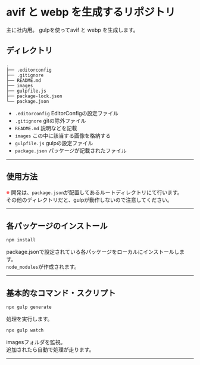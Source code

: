 # avif と webp を生成するリポジトリ
主に社内用。
gulpを使ってavif と webp を生成します。
## ディレクトリ
```
.
├── .editorconfig
├── .gitignore
├── README.md
├── images
├── gulpfile.js
├── package-lock.json
└── package.json
```
- `.editorconfig` EditorConfigの設定ファイル
- `.gitignore`    gitの除外ファイル
- `README.md`     説明などを記載
- `images`        この中に該当する画像を格納する
- `gulpfile.js`   gulpの設定ファイル
- `package.json`  パッケージが記載されたファイル

-- -- -- -- -- -- -- -- -- -- -- -- -- -- -- -- -- -- --

## 使用方法
<span style="color:red;">※</span> 開発は、`package.json`が配置してあるルートディレクトリにて行います。  
その他のディレクトリだと、gulpが動作しないので注意してください。
<br>

-- -- -- -- -- -- -- -- -- -- -- -- -- -- -- -- -- -- --

## 各パッケージのインストール
```
npm install
```
package.jsonで設定されている各パッケージをローカルにインストールします。<br>
`node_modules`が作成されます。

-- -- -- -- -- -- -- -- -- -- -- -- -- -- -- -- -- -- --

## 基本的なコマンド・スクリプト
```
npx gulp generate
```
処理を実行します。

```
npx gulp watch
```
imagesフォルダを監視。<br>
追加されたら自動で処理が走ります。

-- -- -- -- -- -- -- -- -- -- -- -- -- -- -- -- -- -- --
